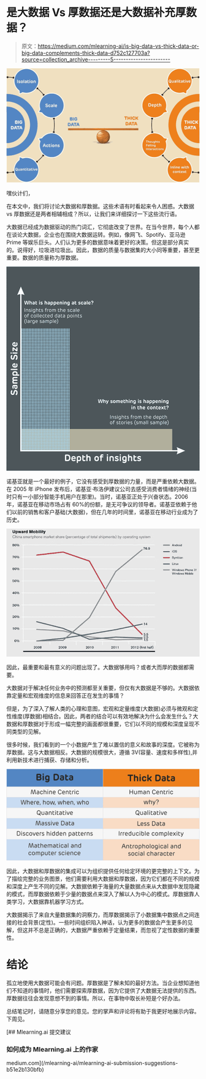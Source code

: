 # 是大数据 Vs 厚数据还是大数据补充厚数据？

> 原文：<https://medium.com/mlearning-ai/is-big-data-vs-thick-data-or-big-data-complements-thick-data-d752c127703a?source=collection_archive---------5----------------------->

![](img/fe4a010f6d552b6a0193eb5bad62f887.png)

嘿伙计们，

在本文中，我们将讨论大数据和厚数据。这些术语有时看起来令人困惑。大数据 vs 厚数据还是两者相辅相成？所以，让我们来详细探讨一下这些流行语。

大数据已经成为数据驱动的热门词汇，它彻底改变了世界。在当今世界，每个人都在谈论大数据，企业也在围绕大数据运转。例如，像网飞、Spotify、亚马逊 Prime 等娱乐巨头。人们认为更多的数据意味着更好的决策。但这是部分真实的。说得好，垃圾进垃圾出。因此，数据的质量与数据集的大小同等重要，甚至更重要。数据的质量称为厚数据。

![](img/1c286c39d47b4eb65c5fc1a89ca3902f.png)

诺基亚就是一个最好的例子，它没有感受到厚数据的力量，而是严重依赖大数据。在 2005 年 iPhone 发布后，诺基亚·布洛伊建议公司去感受消费者情绪的神经(当时只有一小部分智能手机用户在那里)。当时，诺基亚正处于兴奋状态。2006 年，诺基亚在移动市场占有 60%的份额，是无可争议的领导者。诺基亚依赖于他们以前的销售和客户基础(大数据)，但在几年的时间里，诺基亚在移动行业成为了历史。

![](img/0d088e6ec8d4af829e69d96d6dd68a9e.png)

因此，最重要和最有意义的问题出现了。大数据够用吗？或者大而厚的数据都需要。

大数据对于解决任何业务中的预测都至关重要，但仅有大数据是不够的。大数据依靠定量和宏观维度的信息来回答正在发生的事情？

但是，为了深入了解人类的心理和意图，宏观和定量维度(大数据)必须与微观和定性维度(厚数据)相结合。因此，两者的结合可以有效地解决为什么会发生什么？大数据和厚数据对于形成一幅完整的画面都很重要，它们以不同的规模和深度呈现不同类型的见解。

很多时候，我们看到的一个小数据产生了难以置信的意义和故事的深度。它被称为厚数据。这与大数据相反。大数据的规模很大，遵循 3V(容量、速度和多样性),并利用新技术进行捕获、存储和分析。

![](img/300f82f2f59290f64ab6c86ee10ddfda.png)

因此，大数据和厚数据的集成可以为组织提供任何给定环境的更完整的上下文。为了描绘完整的业务图景，他们需要利用大数据和厚数据，因为它们都在不同的规模和深度上产生不同的见解。大数据依赖于海量的大量数据点来从大数据中发现隐藏的模式，而厚数据依赖于少量的数据点来深入了解以人为中心的模式。厚数据靠人类学习，大数据靠机器学习方式。

大数据揭示了来自大量数据集的洞察力，而厚数据揭示了小数据集中数据点之间连接的社会背景(定性)。一些时间组织陷入神话，认为更多的数据会产生更多的见解，但这并不总是正确的，大数据严重依赖于定量结果，而忽视了定性数据的重要性。

# **结论**

孤立地使用大数据可能会有问题。厚数据是了解未知的最好方法。当企业想知道他们不知道的事情时，他们需要探索厚数据，因为它提供了大数据无法提供的东西。厚数据往往会发现意想不到的事情。所以，在事物中取长补短是个好办法。

总结笔记时，请随意分享您的意见。您的掌声和评论将有助于我更好地展示内容。下周见。

[](/mlearning-ai/mlearning-ai-submission-suggestions-b51e2b130bfb) [## Mlearning.ai 提交建议

### 如何成为 Mlearning.ai 上的作家

medium.com](/mlearning-ai/mlearning-ai-submission-suggestions-b51e2b130bfb)
